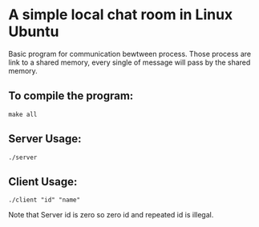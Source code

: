 # A simple local chat room in Linux Ubuntu
Basic program for communication bewtween process.
Those process are link to a shared memory, every single of message will pass by the shared memory.

## To compile the program:
```shell
make all
```

## Server Usage:
```shell
./server
```

## Client Usage:
```shell
./client "id" "name"
```
Note that Server id is zero
so zero id and repeated id is illegal.

